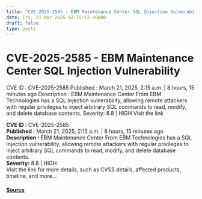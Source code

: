 ```yaml
---
title: "CVE-2025-2585 - EBM Maintenance Center SQL Injection Vulnerability"
date: Fri, 21 Mar 2025 02:15:12 +0000
draft: false
type: posts
---
```

# CVE-2025-2585 - EBM Maintenance Center SQL Injection Vulnerability





 CVE ID : CVE-2025-2585 Published : March 21, 2025, 2:15 a.m. | 8 hours, 15 minutes ago Description : EBM Maintenance Center From EBM Technologies has a SQL Injection vulnerability, allowing remote attackers with regular privileges to inject arbitrary SQL commands to read, modify, and delete database contents. Severity: 8.8 | HIGH Visit the link

**CVE ID :** CVE-2025-2585  
**Published :** March 21, 2025, 2:15 a.m. | 8 hours, 15 minutes ago  
**Description :** EBM Maintenance Center From EBM Technologies has a SQL Injection vulnerability, allowing remote attackers with regular privileges to inject arbitrary SQL commands to read, modify, and delete database contents.  
**Severity:** 8.8 | HIGH  
Visit the link for more details, such as CVSS details, affected products, timeline, and more...

#### [Source](https://cvefeed.io/vuln/detail/CVE-2025-2585)

